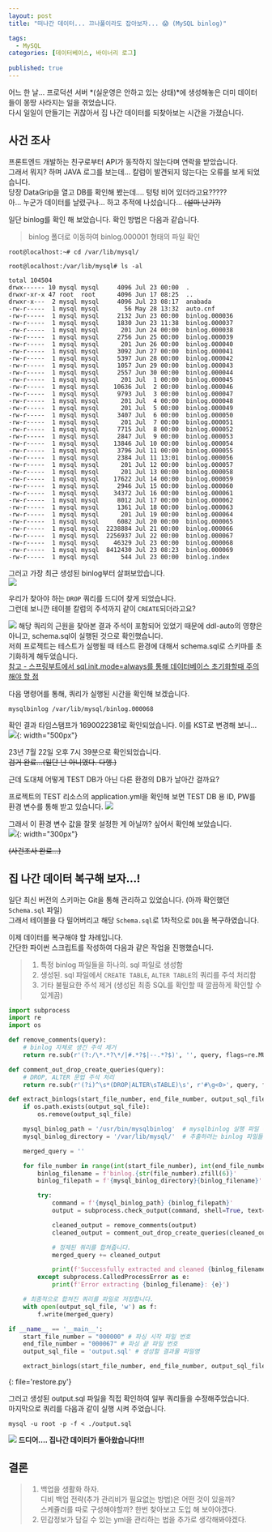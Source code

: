 ```yaml
---
layout: post
title: "떠나간 데이터... 끄나풀이라도 잡아보자... 😱 (MySQL binlog)"

tags:
  - MySQL
categories: [데이터베이스, 바이너리 로그]
  
published: true
---
```


어느 한 날... 프로덕션 서버 *(실운영은 안하고 있는 상태)*에 생성해놓은 더미 데이터들이 몽땅 사라지는 일을 겪었습니다.  
다시 일일이 만들기는 귀찮아서 집 나간 데이터를 되찾아보는 시간을 가졌습니다.

## 사건 조사
프론트엔드 개발하는 친구로부터 API가 동작하지 않는다며 연락을 받았습니다.  
그래서 뭐지? 하며 JAVA 로그를 보는데... 칼럼이 발견되지 않는다는 오류를 보게 되었습니다.  
당장 DataGrip을 열고 DB를 확인해 봤는데.... 텅텅 비어 있더라고요?????  
아... 누군가 데이터를 날렸구나... 하고 추적에 나섰습니다... ~~(설마 난가?)~~

일단 binlog를 확인 해 보았습니다. 확인 방법은 다음과 같습니다.  
> binlog 폴더로 이동하여 binlog.000001 형태의 파일 확인  

```shell
root@localhost:~# cd /var/lib/mysql/

root@localhost:/var/lib/mysql# ls -al

total 104504
drwx------ 10 mysql mysql     4096 Jul 23 00:00  .
drwxr-xr-x 47 root  root      4096 Jun 17 08:25  ..
drwxr-x---  2 mysql mysql     4096 Jul 23 08:17  anabada
-rw-r-----  1 mysql mysql       56 May 28 13:32  auto.cnf
-rw-r-----  1 mysql mysql     2132 Jun 23 00:00  binlog.000036
-rw-r-----  1 mysql mysql     1830 Jun 23 11:38  binlog.000037
-rw-r-----  1 mysql mysql      201 Jun 24 00:00  binlog.000038
-rw-r-----  1 mysql mysql     2756 Jun 25 00:00  binlog.000039
-rw-r-----  1 mysql mysql      201 Jun 26 00:00  binlog.000040
-rw-r-----  1 mysql mysql     3092 Jun 27 00:00  binlog.000041
-rw-r-----  1 mysql mysql     5397 Jun 28 00:00  binlog.000042
-rw-r-----  1 mysql mysql     1057 Jun 29 00:00  binlog.000043
-rw-r-----  1 mysql mysql     2557 Jun 30 00:00  binlog.000044
-rw-r-----  1 mysql mysql      201 Jul  1 00:00  binlog.000045
-rw-r-----  1 mysql mysql    10636 Jul  2 00:00  binlog.000046
-rw-r-----  1 mysql mysql     9793 Jul  3 00:00  binlog.000047
-rw-r-----  1 mysql mysql      201 Jul  4 00:00  binlog.000048
-rw-r-----  1 mysql mysql      201 Jul  5 00:00  binlog.000049
-rw-r-----  1 mysql mysql     3407 Jul  6 00:00  binlog.000050
-rw-r-----  1 mysql mysql      201 Jul  7 00:00  binlog.000051
-rw-r-----  1 mysql mysql     7715 Jul  8 00:00  binlog.000052
-rw-r-----  1 mysql mysql     2847 Jul  9 00:00  binlog.000053
-rw-r-----  1 mysql mysql    13846 Jul 10 00:00  binlog.000054
-rw-r-----  1 mysql mysql     3796 Jul 11 00:00  binlog.000055
-rw-r-----  1 mysql mysql     2384 Jul 11 13:01  binlog.000056
-rw-r-----  1 mysql mysql      201 Jul 12 00:00  binlog.000057
-rw-r-----  1 mysql mysql      201 Jul 13 00:00  binlog.000058
-rw-r-----  1 mysql mysql    17622 Jul 14 00:00  binlog.000059
-rw-r-----  1 mysql mysql     2946 Jul 15 00:00  binlog.000060
-rw-r-----  1 mysql mysql    34372 Jul 16 00:00  binlog.000061
-rw-r-----  1 mysql mysql     8012 Jul 17 00:00  binlog.000062
-rw-r-----  1 mysql mysql     1361 Jul 18 00:00  binlog.000063
-rw-r-----  1 mysql mysql      201 Jul 19 00:00  binlog.000064
-rw-r-----  1 mysql mysql     6082 Jul 20 00:00  binlog.000065
-rw-r-----  1 mysql mysql  2238884 Jul 21 00:00  binlog.000066
-rw-r-----  1 mysql mysql  2256937 Jul 22 00:00  binlog.000067
-rw-r-----  1 mysql mysql    46329 Jul 23 00:00  binlog.000068
-rw-r-----  1 mysql mysql  8412430 Jul 23 08:23  binlog.000069
-rw-r-----  1 mysql mysql      544 Jul 23 00:00  binlog.index
```

그러고 가장 최근 생성된 binlog부터 살펴보았습니다.  
![](/assets/2023-07-23/what-is---.jpg)

우리가 찾아야 하는 `DROP` 쿼리를 드디어 찾게 되었습니다.  
그런데 보니깐 테이블 칼럼의 주석까지 같이 `CREATE`되더라고요?

![](/assets/2023-07-23/capture_schema-sql.png)
해당 쿼리의 근원을 찾아본 결과 주석이 포함되어 있었기 때문에 ddl-auto의 영향은 아니고, schema.sql이 실행된 것으로 확인했습니다.  
저희 프로젝트는 테스트가 실행될 때 테스트 환경에 대해서 schema.sql로 스키마를 초기화하게 해두었습니다.   
[참고 - 스프링부트에서 sql.init.mode=always를 통해 데이터베이스 초기화할때 주의해야 할 점](https://penekhun.github.io/posts/%EC%8A%A4%ED%94%84%EB%A7%81%EB%B6%80%ED%8A%B8-sql.init.mode=always-%EC%82%AC%EC%9A%A9%EC%8B%9C-%EC%A3%BC%EC%9D%98%ED%95%B4%EC%95%BC-%ED%95%A0-%EC%A0%90/)  

다음 명령어를 통해, 쿼리가 실행된 시간을 확인해 보겠습니다.  
```shell
mysqlbinlog /var/lib/mysql/binlog.000068
```

확인 결과 타임스탬프가 1690022381로 확인되었습니다. 이를 KST로 변경해 보니...  
![](/assets/2023-07-23/what-time.png){: width="500px"}

23년 7월 22일 오후 7시 39분으로 확인되었습니다.  
~~검거 완료...(일단 난 아니였다. 다행.)~~  
  
근데 도대체 어떻게 TEST DB가 아닌 다른 환경의 DB가 날아간 걸까요?  
  
프로젝트의 TEST 리소스의 application.yml을 확인해 보면 TEST DB 용 ID, PW를 환경 변수를 통해 받고 있습니다.
![](/assets/2023-07-23/test_yml.png)

그래서 이 환경 변수 값을 잘못 설정한 게 아닐까? 싶어서 확인해 보았습니다.  
![](/assets/2023-07-23/kakaotalk.png){: width="300px"}

~~(사건조사 완료...)~~

## 집 나간 데이터 복구해 보자...!  
일단 최신 버전의 스키마는 Git을 통해 관리하고 있었습니다. (아까 확인했던 `Schema.sql` 파일)  
그래서 테이블을 다 밀어버리고 해당 `Schema.sql`로 1차적으로 `DDL`을 복구하였습니다.  
  
이제 데이터를 복구해야 할 차례입니다.  
간단한 파이썬 스크립트를 작성하여 다음과 같은 작업을 진행했습니다.  
  
> 1. 특정 binlog 파일들을 하나의. sql 파일로 생성함  
> 2. 생성된. sql 파일에서 `CREATE TABLE`, `ALTER TABLE`의 쿼리를 주석 처리함  
> 3. 기타 불필요한 주석 제거 (생성된 최종 SQL를 확인할 때 깔끔하게 확인할 수 있게끔)

```python
import subprocess
import re
import os

def remove_comments(query):
    # binlog 자체로 생긴 주석 제거
    return re.sub(r'(?:/\*.*?\*/|#.*?$|--.*?$)', '', query, flags=re.MULTILINE)

def comment_out_drop_create_queries(query):
    # DROP, ALTER 문법 주석 처리
    return re.sub(r'(?i)^\s*(DROP|ALTER\sTABLE)\s', r'#\g<0>', query, flags=re.MULTILINE)

def extract_binlogs(start_file_number, end_file_number, output_sql_file):
    if os.path.exists(output_sql_file):
        os.remove(output_sql_file)

    mysql_binlog_path = '/usr/bin/mysqlbinlog'  # mysqlbinlog 실행 파일 경로를 해당 시스템에 맞게 수정하세요.
    mysql_binlog_directory = '/var/lib/mysql/'  # 추출하려는 binlog 파일들이 있는 디렉토리 경로를 해당 시스템에 맞게 수정하세요.

    merged_query = ''

    for file_number in range(int(start_file_number), int(end_file_number) + 1):
        binlog_filename = f'binlog.{str(file_number).zfill(6)}'
        binlog_filepath = f'{mysql_binlog_directory}{binlog_filename}'

        try:
            command = f'{mysql_binlog_path} {binlog_filepath}'
            output = subprocess.check_output(command, shell=True, text=True)

            cleaned_output = remove_comments(output)
            cleaned_output = comment_out_drop_create_queries(cleaned_output)

            # 정제된 쿼리를 합쳐줍니다.
            merged_query += cleaned_output

            print(f'Successfully extracted and cleaned {binlog_filename}')
        except subprocess.CalledProcessError as e:
            print(f'Error extracting {binlog_filename}: {e}')

    # 최종적으로 합쳐진 쿼리를 파일로 저장합니다.
    with open(output_sql_file, 'w') as f:
        f.write(merged_query)

if __name__ == '__main__':
    start_file_number = "000000" # 파싱 시작 파일 번호
    end_file_number = "000067" # 파싱 끝 파일 번호
    output_sql_file = 'output.sql' # 생성할 결과물 파일명

    extract_binlogs(start_file_number, end_file_number, output_sql_file)

```
{: file='restore.py'}

그러고 생성된 output.sql 파일을 직접 확인하여 일부 쿼리들을 수정해주었습니다.  
마지막으로 쿼리를 다음과 같이 실행 시켜 주었습니다.

```shell
mysql -u root -p -f < ./output.sql
```

![](/assets/2023-07-23/binlog_result.png)
**드디어.... 집나간 데이터가 돌아왔습니다!!!**  


## 결론
> 1. 백업을 생활화 하자.  
> 	디비 백업 전략(추가 관리비가 필요없는 방법)은 어떤 것이 있을까?  
> 	스케쥴러를 따로 구성해야할까? 한번 찾아보고 도입 해 보아야겠다.  
> 1. 민감정보가 담길 수 있는 yml을 관리하는 법을 추가로 생각해봐야겠다.  